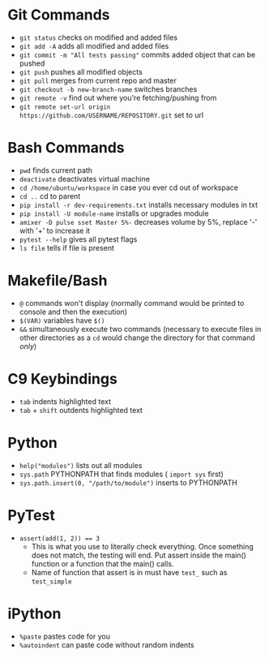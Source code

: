 # Git Commands
* ```git status``` checks on modified and added files
* ```git add -A``` adds all modified and added files
* ```git commit -m "All tests passing"``` commits added object that can be pushed
* ```git push``` pushes all modified objects
* ```git pull``` merges from current repo and master
* ```git checkout -b new-branch-name``` switches branches
* ```git remote -v``` find out where you're fetching/pushing from
* ```git remote set-url origin https://github.com/USERNAME/REPOSITORY.git``` set to url

# Bash Commands
* ```pwd``` finds current path
* ```deactivate``` deactivates virtual machine
* ```cd /home/ubuntu/workspace``` in case you ever cd out of workspace
* ```cd ..``` cd to parent
* ```pip install -r dev-requirements.txt``` installs necessary modules in txt
* ```pip install -U module-name``` installs or upgrades module
* ```amixer -D pulse sset Master 5%-``` decreases volume by 5%, replace '-' with '+' to increase it
* ```pytest --help``` gives all pytest flags
* ```ls file``` tells if file is present

# Makefile/Bash
* ```@``` commands won't display (normally command would be printed to console and then the execution)
* ```$(VAR)``` variables have ```$()```
* ```&&``` simultaneously execute two commands (necessary to execute files in other directories as a ```cd``` would change the directory for that command *only*)

# C9 Keybindings
* ```tab``` indents highlighted text
* ```tab``` + ```shift``` outdents highlighted text

# Python
* ```help("modules")``` lists out all modules
* ```sys.path``` PYTHONPATH that finds modules ( ```import sys``` first)
* ```sys.path.insert(0, "/path/to/module")``` inserts to PYTHONPATH

# PyTest
* ```assert(add(1, 2)) == 3```
  * This is what you use to literally check everything. Once something does not match, the testing will end. Put assert inside the main() function or a function that the main() calls.
  * Name of function that assert is in must have ```test_``` such as ```test_simple```

# iPython
* ```%paste``` pastes code for you
* ```%autoindent``` can paste code without random indents
